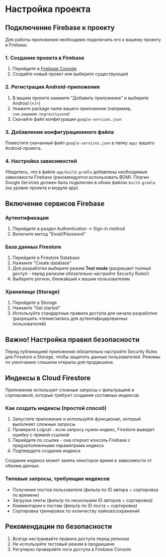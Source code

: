 # Настройка проекта

## Подключение Firebase к проекту

Для работы приложения необходимо подключить его к вашему проекту в Firebase.

### 1. Создание проекта в Firebase

1. Перейдите в [Firebase Console](https://console.firebase.google.com/)
2. Создайте новый проект или выберите существующий

### 2. Регистрация Android-приложения

1. В вашем проекте нажмите "Добавить приложение" и выберите Android (</>)
2. Укажите package name вашего приложения (например, `com.вашеимя.nogravityzone`)
3. Скачайте файл конфигурации `google-services.json`

### 3. Добавление конфигурационного файла

Поместите скачанный файл `google-services.json` в папку `app/` вашего Android-проекта.

### 4. Настройка зависимостей

Убедитесь, что в файле `app/build.gradle` добавлены необходимые зависимости Firebase (рекомендуется
использовать BOM). Плагин Google Services должен быть подключен в обоих файлах `build.gradle` (на
уровне проекта и модуля app).

## Включение сервисов Firebase

### Аутентификация

1. Перейдите в раздел Authentication → Sign-in method
2. Включите метод "Email/Password"

### База данных Firestore

1. Перейдите в Firestore Database
2. Нажмите "Create database"
3. Для разработки выберите режим **Test mode** (разрешает полный доступ - перед релизом обязательно
   настройте Security Rules!)
4. Выберите регион, ближайший к вашим пользователям

### Хранилище (Storage)

1. Перейдите в Storage
2. Нажмите "Get started"
3. Используйте стандартные правила доступа для начала разработки (разрешить чтение/запись для
   аутентифицированных пользователей)

## Важно! Настройка правил безопасности

Перед публикацией приложения обязательно настройте Security Rules для Firestore и Storage, чтобы
защитить данные пользователей. Режимы по умолчанию слишком открыты для продакшена.

## Индексы в Cloud Firestore

Приложение использует сложные запросы с фильтрацией и сортировкой, которые требуют создания
составных индексов.

### Как создать индексы (простой способ)

1. Запустите приложение и используйте функционал, который выполняет сложные запросы
2. Проверьте Logcat - если запросу нужен индекс, Firestore выведет ошибку с прямой ссылкой
3. Перейдите по ссылке - она откроет консоль Firebase с предзаполненными параметрами индекса
4. Подтвердите создание индекса

Создание индекса может занять некоторое время в зависимости от объема данных.

### Типовые запросы, требующие индексов

- Получение постов пользователя (фильтр по ID автора + сортировка по времени)
- Загрузка ленты (фильтр по нескольким ID авторов + сортировка)
- Комментарии к постам (фильтр по ID поста + сортировка)
- Сортировка тренировок по количеству лайков/сохранений

## Рекомендации по безопасности

1. Всегда настраивайте правила доступа перед релизом
2. Не используйте тестовый режим в продакшене
3. Регулярно проверяйте логи доступа в Firebase Console